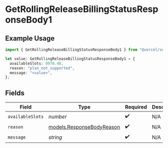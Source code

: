 # GetRollingReleaseBillingStatusResponseBody1

## Example Usage

```typescript
import { GetRollingReleaseBillingStatusResponseBody1 } from "@vercel/sdk/models/getrollingreleasebillingstatusop.js";

let value: GetRollingReleaseBillingStatusResponseBody1 = {
  availableSlots: 8978.48,
  reason: "plan_not_supported",
  message: "<value>",
};
```

## Fields

| Field                                                        | Type                                                         | Required                                                     | Description                                                  |
| ------------------------------------------------------------ | ------------------------------------------------------------ | ------------------------------------------------------------ | ------------------------------------------------------------ |
| `availableSlots`                                             | *number*                                                     | :heavy_check_mark:                                           | N/A                                                          |
| `reason`                                                     | [models.ResponseBodyReason](../models/responsebodyreason.md) | :heavy_check_mark:                                           | N/A                                                          |
| `message`                                                    | *string*                                                     | :heavy_check_mark:                                           | N/A                                                          |